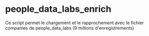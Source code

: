 # people_data_labs_enrich
Ce script permet le chargement et le rapprochement avec le fichier companies de people_data_labs (9 millions d'enregistrements)
